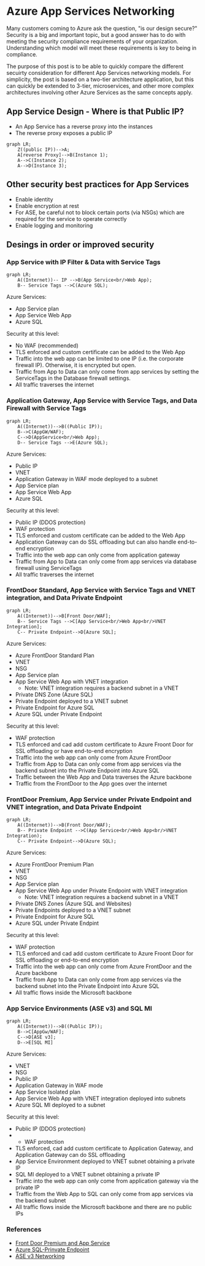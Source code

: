 # Azure App Services Networking

Many customers coming to Azure ask the question, "is our design secure?" Security is a big and important topic, but a good answer has to do with meeting the security compliance requirements of your organization. Understanding which model will meet these requirements is key to being in compliance.

The purpose of this post is to be able to quickly compare the different secuirty consideration for different App Services networking models. For simplicity, the post is based on a two-tier architecture application, but this can quickly be extended to 3-tier, microservices, and other more complex architectures involving other Azure Services as the same concepts apply.

## App Service Design - Where is that Public IP?

- An App Service has a reverse proxy into the instances
- The reverse proxy exposes a public IP

```mermaid
graph LR;
    Z((public IP))-->A;
    A[reverse Proxy]-->B(Instance 1);
    A-->C(Instance 2);
    A-->D(Instance 3);
```
## Other security best practices for App Services
- Enable identity
- Enable encryption at rest
- For ASE, be careful not to block certain ports (via NSGs) which are required for the service to operate correctly
- Enable logging and monitoring

## Desings in order or improved security

### App Service with IP Filter & Data with Service Tags

```mermaid
graph LR;
    A((Internet))-- IP -->B(App Service<br/>Web App);
    B-- Service Tags -->C(Azure SQL);
```

Azure Services:
- App Service plan
- App Service Web App
- Azure SQL

Security at this level:
- No WAF (recommended)
- TLS enforced and custom certificate can be added to the Web App
- Traffic into the web app can be limited to one IP (i.e. the corporate firewall IP). Otherwise, it is encrypted but open.
- Traffic from App to Data can only come from app services by setting the ServiceTags in the Database firewall settings.
- All traffic traverses the internet

### Application Gateway, App Service with Service Tags, and Data Firewall with Service Tags

```mermaid
graph LR;
    A((Internet))-->B((Public IP));
    B-->C(AppGW/WAF);
    C-->D(AppService<br/>Web App);
    D-- Service Tags -->E(Azure SQL);
```

Azure Services:
- Public IP
- VNET
- Application Gateway in WAF mode deployed to a subnet
- App Service plan
- App Service Web App
- Azure SQL

Security at this level:
- Public IP (DDOS protection)
- WAF protection
- TLS enforced and custom certificate can be added to the Web App
- Application Gateway can do SSL offloading but can also handle end-to-end encryption
- Traffic into the web app can only come from application gateway
- Traffic from App to Data can only come from app services via database firewall using ServiceTags
- All traffic traverses the internet

### FrontDoor Standard, App Service with Service Tags and VNET integration, and Data Private Endpoint

```mermaid
graph LR;
    A((Internet))-->B[Front Door/WAF];
    B-- Service Tags -->C[App Service<br/>Web App<br/>VNET Integration];
    C-- Private Endpoint-->D[Azure SQL];   
```

Azure Services:
- Azure FrontDoor Standard Plan
- VNET
- NSG
- App Service plan
- App Service Web App with VNET integration
  - Note: VNET integration requires a backend subnet in a VNET 
- Private DNS Zone (Azure SQL)
- Private Endpoint deployed to a VNET subnet
- Private Endpoint for Azure SQL
- Azure SQL under Private Endpoint

Security at this level:
- WAF protection
- TLS enforced and cad add custom certificate to Azure Froont Door for SSL offloading or have end-to-end encryption
- Traffic into the web app can only come from Azure FrontDoor
- Traffic from App to Data can only come from app services via the backend subnet into the Private Endpoint into Azure SQL
- Traffic between the Web App and Data traverses the Azure backbone
- Traffic from the FrontDoor to the App goes over the internet

### FrontDoor Premium, App Service under Private Endpoint and VNET integration, and Data Private Endpoint

```mermaid
graph LR;
    A((Internet))-->B(Front Door/WAF);
    B-- Private Endpoint -->C(App Service<br/>Web App<br/>VNET Integration);
    C-- Private Endpoint-->D(Azure SQL);   
```

Azure Services:
- Azure FrontDoor Premium Plan
- VNET
- NSG
- App Service plan
- App Service Web App under Private Endpoint with VNET integration
  - Note: VNET integration requires a backend subnet in a VNET 
- Private DNS Zones (Azure SQL and Websites)
- Private Endpoints deployed to a VNET subnet
- Private Endpoint for Azure SQL
- Azure SQL under Private Endpint

Security at this level:
- WAF protection
- TLS enforced and cad add custom certificate to Azure Froont Door for SSL offloading or end-to-end encryption
- Traffic into the web app can only come from Azure FrontDoor and the Azure backbone
- Traffic from App to Data can only come from app services via the backend subnet into the Private Endpoint into Azure SQL
- All traffic flows inside the Microsoft backbone

### App Service Environments (ASE v3) and SQL MI

```mermaid
graph LR;
    A((Internet))-->B((Public IP));
    B-->C[AppGw/WAF];
    C-->D[ASE v3];
    D-->E[SQL MI]
```

Azure Services:
- VNET
- NSG
- Public IP
- Application Gateway in WAF mode
- App Service Isolated plan
- App Service Web App with VNET integration deployed into subnets
- Azure SQL MI deployed to a subnet

Security at this level:
- Public IP (DDOS protection)
- - WAF protection
- TLS enforced, cad add custom certificate to Application Gateway, and Application Gateway can do SSL offloading
- App Service Environment deployed to VNET subnet obtaining a private IP
- SQL MI deployed to a VNET subnet obtaining a private IP
- Traffic into the web app can only come from application gateway via the private IP
- Traffic from the Web App to SQL can only come from app services via the backend subnet
- All traffic flows inside the Microsoft backbone and there are no public IPs

### References

- [Front Door Premium and App Service](https://learn.microsoft.com/en-us/azure/frontdoor/standard-premium/how-to-enable-private-link-web-app)
- [Azure SQL-Prinvate Endpoint](https://learn.microsoft.com/en-us/azure/private-link/tutorial-private-endpoint-sql-portal)
- [ASE v3 Networking](https://learn.microsoft.com/en-us/azure/app-service/environment/networking)
